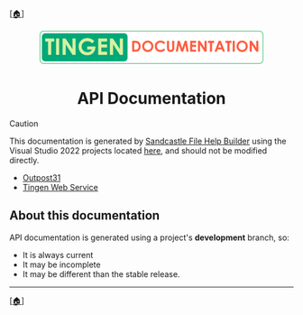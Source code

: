 <!-- u251008-->

[[🏠︎](/)]

<div align="center">

  <picture>
    <source media="(prefers-color-scheme: dark)" srcset="https://github.com/spectrum-health-systems/tingen-projects/blob/main/logos/tngndocs-dark-400x63.png">
    <source media="(prefers-color-scheme: light)" srcset="https://github.com/spectrum-health-systems/tingen-projects/blob/main/logos/tngndocs-light-400x63.png">
    <img alt="Fallback image description" src="https://github.com/spectrum-health-systems/tingen-projects/blob/main/logos/tngndocs-light-400x63.png">
  </picture>
  <h1>
    API Documentation
  </h1>

</div>

> [!CAUTION]
> This documentation is generated by [Sandcastle File Help Builder](https://github.com/EWSoftware/SHFB) using the Visual Studio 2022 projects located [here](../../sfhb/), and should not be modified directly.

* [Outpost31](https://spectrum-health-systems.github.io/tingen-documentation/api/shfb-outpost31/)
* [Tingen Web Service](https://spectrum-health-systems.github.io/tingen-documentation/api/shfb-tingen-web-service/)
<!--* [Tingen Commander](https://spectrum-health-systems.github.io/tingen-documentation/api/shfb-tingen-commander/)-->

## About this documentation

API documentation is generated using a project's **development** branch, so:

* It is always current
* It may  be incomplete
* It may be different than the stable release.

***

[[🏠︎](/)]
